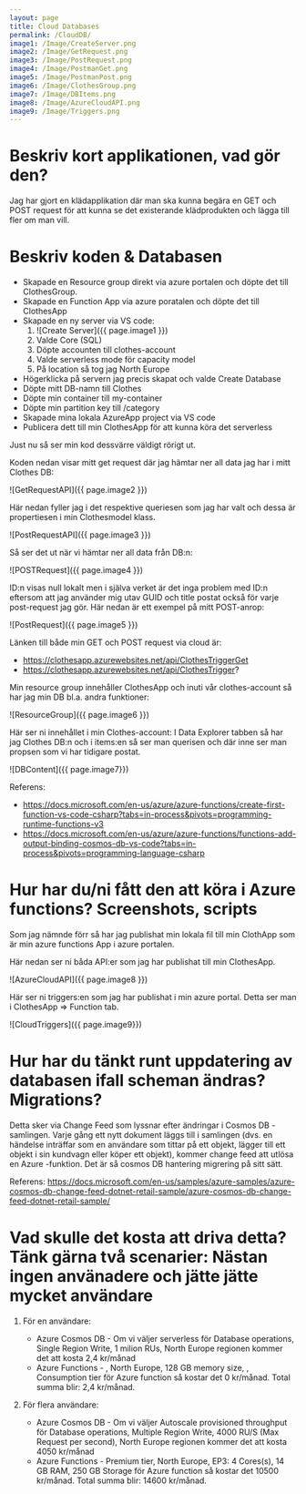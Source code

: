 ```yaml
---
layout: page
title: Cloud Databases
permalink: /CloudDB/
image1: /Image/CreateServer.png
image2: /Image/GetRequest.png
image3: /Image/PostRequest.png
image4: /Image/PostmanGet.png
image5: /Image/PostmanPost.png
image6: /Image/ClothesGroup.png
image7: /Image/DBItems.png
image8: /Image/AzureCloudAPI.png
image9: /Image/Triggers.png
---
```


# Beskriv kort applikationen, vad gör den?

Jag har gjort en klädapplikation där man ska kunna begära en GET och POST request för att kunna se det existerande klädprodukten och lägga till fler om
man vill.

# Beskriv koden & Databasen

- Skapade en Resource group direkt via azure portalen och döpte det till ClothesGroup.
- Skapade en Function App via azure poratalen och döpte det till ClothesApp
- Skapade en ny server via VS code:
    1. ![Create Server]({{ page.image1 }})
    2. Valde Core (SQL)
    3. Döpte accounten till clothes-account
    4. Valde serverless mode för capacity model
    5. På location så tog jag North Europe
- Högerklicka på servern jag precis skapat och valde Create Database
- Döpte mitt DB-namn till Clothes
- Döpte min container till my-container
- Döpte min partition key till /category
- Skapade mina lokala AzureApp project via VS code
- Publicera dett till min ClothesApp för att kunna köra det serverless


Just nu så ser min kod dessvärre väldigt rörigt ut. 

Koden nedan visar mitt get request där jag hämtar ner all data jag har i mitt Clothes DB:

![GetRequestAPI]({{ page.image2 }})

Här nedan fyller jag i det respektive queriesen som jag har valt och dessa är propertiesen i min Clothesmodel klass.

![PostRequestAPI]({{ page.image3 }})

Så ser det ut när vi hämtar ner all data från DB:n:

![POSTRequest]({{ page.image4 }})

ID:n visas null lokalt men i själva verket är det inga problem med ID:n eftersom att jag använder mig utav GUID och title postat också för varje
post-request jag gör. Här nedan är ett exempel på mitt POST-anrop:

![PostRequest]({{ page.image5 }})

Länken till både min GET och POST request via cloud är:

* https://clothesapp.azurewebsites.net/api/ClothesTriggerGet
* https://clothesapp.azurewebsites.net/api/ClothesTrigger?

Min resource group innehåller ClothesApp och inuti vår clothes-account så har jag min DB bl.a. andra funktioner:

![ResourceGroup]({{ page.image6 }})


Här ser ni innehållet i min Clothes-account:
I Data Explorer tabben så har jag Clothes DB:n och i items:en så ser man querisen och där inne ser man propsen
som vi har tidigare postat.

![DBContent]({{ page.image7}})

Referens: 
- https://docs.microsoft.com/en-us/azure/azure-functions/create-first-function-vs-code-csharp?tabs=in-process&pivots=programming-runtime-functions-v3
- https://docs.microsoft.com/en-us/azure/azure-functions/functions-add-output-binding-cosmos-db-vs-code?tabs=in-process&pivots=programming-language-csharp


# Hur har du/ni fått den att köra i Azure functions? Screenshots, scripts

Som jag nämnde förr så har jag publishat min lokala fil till min ClothApp som är min azure functions App
i azure portalen. 

Här nedan ser ni båda API:er som jag har publishat till min ClothesApp.

![AzureCloudAPI]({{ page.image8 }})

Här ser ni triggers:en som jag har publishat i min azure portal. Detta ser man i ClothesApp => Function tab.

![CloudTriggers]({{ page.image9}})


# Hur har du tänkt runt uppdatering av databasen ifall scheman ändras? Migrations?

Detta sker via Change Feed som lyssnar efter ändringar i Cosmos DB -samlingen. Varje gång ett nytt dokument läggs till i samlingen (dvs. en händelse inträffar som en användare som tittar på ett objekt, lägger till ett objekt i sin kundvagn eller köper ett objekt), kommer change feed att utlösa en Azure -funktion. Det är så
cosmos DB hantering migrering på sitt sätt.

Referens: https://docs.microsoft.com/en-us/samples/azure-samples/azure-cosmos-db-change-feed-dotnet-retail-sample/azure-cosmos-db-change-feed-dotnet-retail-sample/



# Vad skulle det kosta att driva detta? Tänk gärna två scenarier: Nästan ingen använadere och jätte jätte mycket användare 

1. För en användare:

    * Azure Cosmos DB - Om vi väljer serverless för Database operations, Single Region Write, 1 milion RUs, North Europe regionen kommer det att kosta 2,4 kr/månad
    * Azure Functions - , North Europe, 128 GB memory size, , Consumption tier för Azure function så kostar det 0 kr/månad.
     Total summa blir: 2,4 kr/månad.

2. För flera användare:

    * Azure Cosmos DB - Om vi väljer Autoscale provisioned throughput för Database operations, Multiple Region Write, 4000 RU/S (Max Request per second), North Europe regionen kommer det att kosta 4050 kr/månad
    * Azure Functions - Premium tier, North Europe, EP3: 4 Cores(s), 14 GB RAM, 250 GB Storage för Azure function så kostar det 10500 kr/månad. Total summa blir: 14600 kr/månad.

